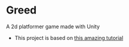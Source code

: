 # Greed
A 2d platformer game made with Unity
- This project is based on [this amazing tutorial](https://www.youtube.com/watch?v=oxiPWg8cdRM)